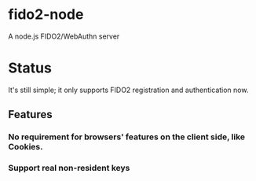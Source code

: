 # fido2-node
A node.js FIDO2/WebAuthn server

# Status
It's still simple; it only supports FIDO2 registration and authentication now.

## Features
### No requirement for browsers' features on the client side, like Cookies.

### Support real non-resident keys
 
